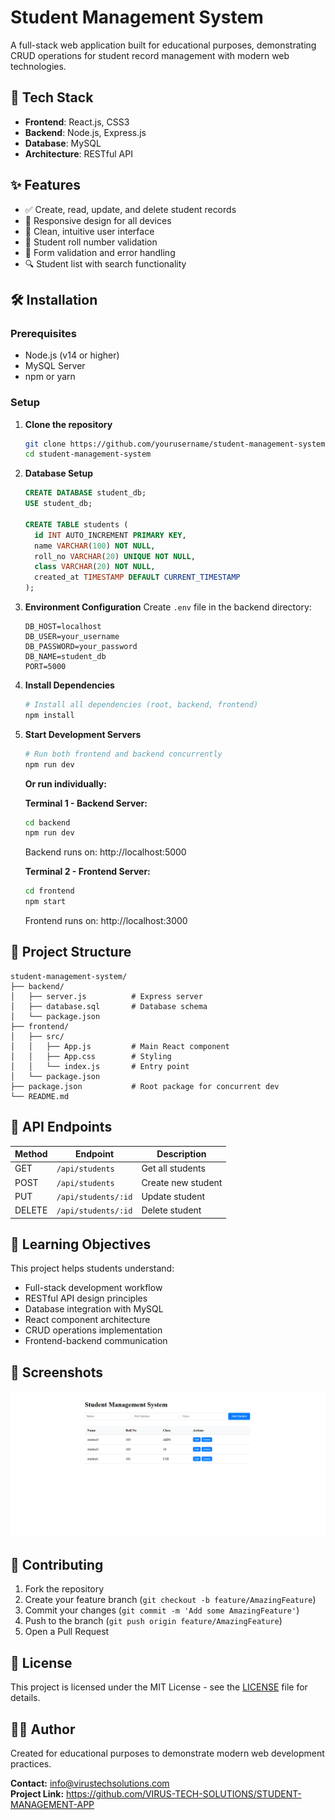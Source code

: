 # Student Management System

A full-stack web application built for educational purposes, demonstrating CRUD operations for student record management with modern web technologies.

## 🚀 Tech Stack

- **Frontend**: React.js, CSS3
- **Backend**: Node.js, Express.js
- **Database**: MySQL
- **Architecture**: RESTful API

## ✨ Features

- ✅ Create, read, update, and delete student records
- 📱 Responsive design for all devices
- 🎨 Clean, intuitive user interface
- 👤 Student roll number validation
- 📝 Form validation and error handling
- 🔍 Student list with search functionality

## 🛠️ Installation

### Prerequisites
- Node.js (v14 or higher)
- MySQL Server
- npm or yarn

### Setup

1. **Clone the repository**
   ```bash
   git clone https://github.com/yourusername/student-management-system.git
   cd student-management-system
   ```

2. **Database Setup**
   ```sql
   CREATE DATABASE student_db;
   USE student_db;
   
   CREATE TABLE students (
     id INT AUTO_INCREMENT PRIMARY KEY,
     name VARCHAR(100) NOT NULL,
     roll_no VARCHAR(20) UNIQUE NOT NULL,
     class VARCHAR(20) NOT NULL,
     created_at TIMESTAMP DEFAULT CURRENT_TIMESTAMP
   );
   ```

3. **Environment Configuration**
   Create `.env` file in the backend directory:
   ```env
   DB_HOST=localhost
   DB_USER=your_username
   DB_PASSWORD=your_password
   DB_NAME=student_db
   PORT=5000
   ```

4. **Install Dependencies**
   ```bash
   # Install all dependencies (root, backend, frontend)
   npm install
   ```

5. **Start Development Servers**
   ```bash
   # Run both frontend and backend concurrently
   npm run dev
   ```
   
   **Or run individually:**
   
   **Terminal 1 - Backend Server:**
   ```bash
   cd backend
   npm run dev
   ```
   Backend runs on: http://localhost:5000
   
   **Terminal 2 - Frontend Server:**
   ```bash
   cd frontend
   npm start
   ```
   Frontend runs on: http://localhost:3000

## 📁 Project Structure

```
student-management-system/
├── backend/
│   ├── server.js          # Express server
│   ├── database.sql       # Database schema
│   └── package.json
├── frontend/
│   ├── src/
│   │   ├── App.js         # Main React component
│   │   ├── App.css        # Styling
│   │   └── index.js       # Entry point
│   └── package.json
├── package.json           # Root package for concurrent dev
└── README.md
```

## 🔌 API Endpoints

| Method | Endpoint | Description |
|--------|----------|-------------|
| GET | `/api/students` | Get all students |
| POST | `/api/students` | Create new student |
| PUT | `/api/students/:id` | Update student |
| DELETE | `/api/students/:id` | Delete student |

## 🎯 Learning Objectives

This project helps students understand:
- Full-stack development workflow
- RESTful API design principles
- Database integration with MySQL
- React component architecture
- CRUD operations implementation
- Frontend-backend communication

## 📸 Screenshots
![Student Management Dashboard](screenshots/dashboard.png)

## 🤝 Contributing

1. Fork the repository
2. Create your feature branch (`git checkout -b feature/AmazingFeature`)
3. Commit your changes (`git commit -m 'Add some AmazingFeature'`)
4. Push to the branch (`git push origin feature/AmazingFeature`)
5. Open a Pull Request

## 📝 License

This project is licensed under the MIT License - see the [LICENSE](LICENSE) file for details.

## 👨‍💻 Author

Created for educational purposes to demonstrate modern web development practices.

**Contact:** info@virustechsolutions.com  
**Project Link:** https://github.com/VIRUS-TECH-SOLUTIONS/STUDENT-MANAGEMENT-APP